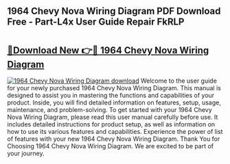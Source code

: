 ## 1964 Chevy Nova Wiring Diagram PDF Download Free - Part-L4x User Guide Repair FkRLP

# <h2><a href="http://dfldi09.blite.top/?on=1964+Chevy+Nova+Wiring+Diagram">🔗Download New 👉🔴 1964 Chevy Nova Wiring Diagram</a></h2>

[![1964 Chevy Nova Wiring Diagram download](https://i.imgur.com/lujVjoI.png)](http://dfldi09.blite.top/?on=1964+Chevy+Nova+Wiring+Diagram)
Welcome to the user guide for your newly purchased 1964 Chevy Nova Wiring Diagram. This manual is designed to assist you in mastering the functions and capabilities of your product. Inside, you will find detailed information on features, setup, usage, maintenance, and problem-solving. To get started with your 1964 Chevy Nova Wiring Diagram, please read this user manual carefully before use. It includes detailed instructions for product setup, as well as information on how to use its various features and capabilities. Experience the power of list of features with your new 1964 Chevy Nova Wiring Diagram. Thank You for Choosing 1964 Chevy Nova Wiring Diagram. We are excited to be part of your journey.
